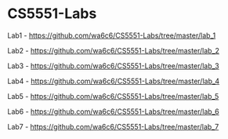 # CS5551-Labs

Lab1 - https://github.com/wa6c6/CS5551-Labs/tree/master/lab_1

Lab2 - https://github.com/wa6c6/CS5551-Labs/tree/master/lab_2

Lab3 - https://github.com/wa6c6/CS5551-Labs/tree/master/lab_3

Lab4 - https://github.com/wa6c6/CS5551-Labs/tree/master/lab_4

Lab5 - https://github.com/wa6c6/CS5551-Labs/tree/master/lab_5

Lab6 - https://github.com/wa6c6/CS5551-Labs/tree/master/lab_6

Lab7 - https://github.com/wa6c6/CS5551-Labs/tree/master/lab_7
